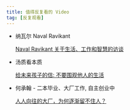 ```yaml
---
title: 值得反复看的 Video
tag: [反复观看]
---
```


- 纳瓦尔 Naval Ravikant

  [Naval Ravikant 关于生活、工作和智慧的访谈](https://www.bilibili.com/video/BV1HW4y1i71t)

- 汤质看本质

  [给未来孩子的信: 不要围观他人的生活](https://youtu.be/qa-5tMdU98c)

- 何承翰 - 二本毕业、大厂工作, 自主创业中

  [人人向往的大厂，为何逐渐留不住人？](https://www.bilibili.com/video/BV1ZX4y1f7Fn)
